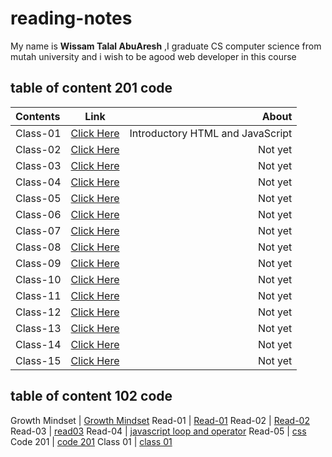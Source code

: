 # reading-notes

My name is **Wissam Talal AbuAresh** ,I graduate CS computer science from mutah university and i wish to be agood web developer in this course

## table of content 201 code

| Contents    | Link        |   About   |
| :---        |    :----:   |          ---: |
| Class-01    | [Click Here](https://wissamtalal9.github.io/reading-note/class-01) | Introductory HTML and JavaScript |
| Class-02    | [Click Here](https://wissamtalal9.github.io/reading-note/class-01) | Not yet |
| Class-03    | [Click Here](https://wissamtalal9.github.io/reading-note/class-01) | Not yet |
| Class-04    | [Click Here](https://wissamtalal9.github.io/reading-note/class-01) | Not yet |
| Class-05    | [Click Here](https://wissamtalal9.github.io/reading-note/class-01) | Not yet |
| Class-06    | [Click Here](https://wissamtalal9.github.io/reading-note/class-01) | Not yet |
| Class-07    | [Click Here](https://wissamtalal9.github.io/reading-note/class-01) | Not yet |
| Class-08    | [Click Here](https://wissamtalal9.github.io/reading-note/class-01) | Not yet |
| Class-09    | [Click Here](https://wissamtalal9.github.io/reading-note/class-01) | Not yet |
| Class-10    | [Click Here](https://wissamtalal9.github.io/reading-note/class-01) | Not yet |
| Class-11    | [Click Here](https://wissamtalal9.github.io/reading-note/class-01) | Not yet |
| Class-12    | [Click Here](https://wissamtalal9.github.io/reading-note/class-01) | Not yet |
| Class-13    | [Click Here](https://wissamtalal9.github.io/reading-note/class-01) | Not yet |
| Class-14    | [Click Here](https://wissamtalal9.github.io/reading-note/class-01) | Not yet |
| Class-15    | [Click Here](https://wissamtalal9.github.io/reading-note/class-01) | Not yet |

## table of content 102 code
       
Growth Mindset | [Growth Mindset](https://wissamtalal9.github.io/reading-note/Growth) 
Read-01 | [Read-01](https://wissamtalal9.github.io/reading-note/Read-01)
Read-02 | [Read-02](https://wissamtalal9.github.io/reading-note/Read-02)
Read-03 | [read03](https://wissamtalal9.github.io/reading-note/Read-03)
Read-04 | [javascript loop and operator](https://wissamtalal9.github.io/reading-note/Read-04)
Read-05 | [css](https://wissamtalal9.github.io/reading-note/Read-05)
Code 201 | [code 201](https://wissamtalal9.github.io/reading-note/code-201)
Class 01 | [class 01](https://wissamtalal9.github.io/reading-note/class-01)





 



